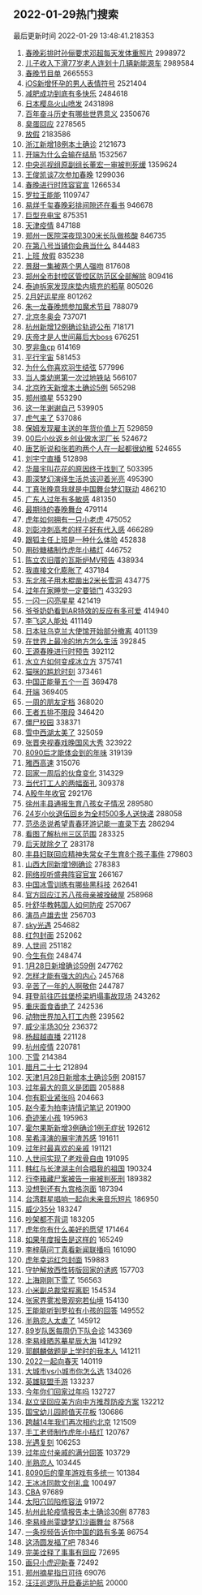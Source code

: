 ## 2022-01-29热门搜索 
最后更新时间 2022-01-29 13:48:41.218353 
1. [春晚彩排时孙俪要求邓超每天发体重照片](https://s.weibo.com/weibo?q=%E6%98%A5%E6%99%9A%E5%BD%A9%E6%8E%92%E6%97%B6%E5%AD%99%E4%BF%AA%E8%A6%81%E6%B1%82%E9%82%93%E8%B6%85%E6%AF%8F%E5%A4%A9%E5%8F%91%E4%BD%93%E9%87%8D%E7%85%A7%E7%89%87&Refer=top) 2998972
1. [儿子收入下滑77岁老人连划十几辆新能源车](https://s.weibo.com/weibo?q=%23%E5%84%BF%E5%AD%90%E6%94%B6%E5%85%A5%E4%B8%8B%E6%BB%9177%E5%B2%81%E8%80%81%E4%BA%BA%E8%BF%9E%E5%88%92%E5%8D%81%E5%87%A0%E8%BE%86%E6%96%B0%E8%83%BD%E6%BA%90%E8%BD%A6%23&Refer=top) 2989584
1. [春晚节目单](https://s.weibo.com/weibo?q=%23%E6%98%A5%E6%99%9A%E8%8A%82%E7%9B%AE%E5%8D%95%23&Refer=top) 2665553
1. [iOS新增怀孕的男人表情符号](https://s.weibo.com/weibo?q=iOS%E6%96%B0%E5%A2%9E%E6%80%80%E5%AD%95%E7%9A%84%E7%94%B7%E4%BA%BA%E8%A1%A8%E6%83%85%E7%AC%A6%E5%8F%B7&Refer=top) 2521404
1. [减肥成功到底有多快乐](https://s.weibo.com/weibo?q=%E5%87%8F%E8%82%A5%E6%88%90%E5%8A%9F%E5%88%B0%E5%BA%95%E6%9C%89%E5%A4%9A%E5%BF%AB%E4%B9%90&Refer=top) 2484618
1. [日本樱岛火山喷发](https://s.weibo.com/weibo?q=%23%E6%97%A5%E6%9C%AC%E6%A8%B1%E5%B2%9B%E7%81%AB%E5%B1%B1%E5%96%B7%E5%8F%91%23&Refer=top) 2431898
1. [百年奋斗历史有哪些世界意义](https://s.weibo.com/weibo?q=%23%E7%99%BE%E5%B9%B4%E5%A5%8B%E6%96%97%E5%8E%86%E5%8F%B2%E6%9C%89%E5%93%AA%E4%BA%9B%E4%B8%96%E7%95%8C%E6%84%8F%E4%B9%89%23&Refer=top) 2350676
1. [臭蛋回应](https://s.weibo.com/weibo?q=%E8%87%AD%E8%9B%8B%E5%9B%9E%E5%BA%94&Refer=top) 2278565
1. [放假](https://s.weibo.com/weibo?q=%E6%94%BE%E5%81%87&Refer=top) 2183586
1. [浙江新增18例本土确诊](https://s.weibo.com/weibo?q=%23%E6%B5%99%E6%B1%9F%E6%96%B0%E5%A2%9E18%E4%BE%8B%E6%9C%AC%E5%9C%9F%E7%A1%AE%E8%AF%8A%23&Refer=top) 2121673
1. [开端为什么会输在结局](https://s.weibo.com/weibo?q=%23%E5%BC%80%E7%AB%AF%E4%B8%BA%E4%BB%80%E4%B9%88%E4%BC%9A%E8%BE%93%E5%9C%A8%E7%BB%93%E5%B1%80%23&Refer=top) 1532567
1. [中央巡视组原副组长董宏一审被判死缓](https://s.weibo.com/weibo?q=%23%E4%B8%AD%E5%A4%AE%E5%B7%A1%E8%A7%86%E7%BB%84%E5%8E%9F%E5%89%AF%E7%BB%84%E9%95%BF%E8%91%A3%E5%AE%8F%E4%B8%80%E5%AE%A1%E8%A2%AB%E5%88%A4%E6%AD%BB%E7%BC%93%23&Refer=top) 1359624
1. [王俊凯谈7次参加春晚](https://s.weibo.com/weibo?q=%23%E7%8E%8B%E4%BF%8A%E5%87%AF%E8%B0%887%E6%AC%A1%E5%8F%82%E5%8A%A0%E6%98%A5%E6%99%9A%23&Refer=top) 1299036
1. [春晚进行时阵容官宣](https://s.weibo.com/weibo?q=%23%E6%98%A5%E6%99%9A%E8%BF%9B%E8%A1%8C%E6%97%B6%E9%98%B5%E5%AE%B9%E5%AE%98%E5%AE%A3%23&Refer=top) 1266534
1. [罗拉王能能](https://s.weibo.com/weibo?q=%E7%BD%97%E6%8B%89%E7%8E%8B%E8%83%BD%E8%83%BD&Refer=top) 1109747
1. [易烊千玺春晚彩排间隙还在看书](https://s.weibo.com/weibo?q=%23%E6%98%93%E7%83%8A%E5%8D%83%E7%8E%BA%E6%98%A5%E6%99%9A%E5%BD%A9%E6%8E%92%E9%97%B4%E9%9A%99%E8%BF%98%E5%9C%A8%E7%9C%8B%E4%B9%A6%23&Refer=top) 946678
1. [巨型充电宝](https://s.weibo.com/weibo?q=%E5%B7%A8%E5%9E%8B%E5%85%85%E7%94%B5%E5%AE%9D&Refer=top) 875351
1. [天津疫情](https://s.weibo.com/weibo?q=%23%E5%A4%A9%E6%B4%A5%E7%96%AB%E6%83%85%23&Refer=top) 847188
1. [郑州一医院深夜现300米长队做核酸](https://s.weibo.com/weibo?q=%23%E9%83%91%E5%B7%9E%E4%B8%80%E5%8C%BB%E9%99%A2%E6%B7%B1%E5%A4%9C%E7%8E%B0300%E7%B1%B3%E9%95%BF%E9%98%9F%E5%81%9A%E6%A0%B8%E9%85%B8%23&Refer=top) 846735
1. [在第八号当铺你会典当什么](https://s.weibo.com/weibo?q=%E5%9C%A8%E7%AC%AC%E5%85%AB%E5%8F%B7%E5%BD%93%E9%93%BA%E4%BD%A0%E4%BC%9A%E5%85%B8%E5%BD%93%E4%BB%80%E4%B9%88&Refer=top) 844483
1. [上班 放假](https://s.weibo.com/weibo?q=%E4%B8%8A%E7%8F%AD%20%E6%94%BE%E5%81%87&Refer=top) 835238
1. [景甜一集被两个男人强吻](https://s.weibo.com/weibo?q=%23%E6%99%AF%E7%94%9C%E4%B8%80%E9%9B%86%E8%A2%AB%E4%B8%A4%E4%B8%AA%E7%94%B7%E4%BA%BA%E5%BC%BA%E5%90%BB%23&Refer=top) 817608
1. [郑州全市封控区管控区防范区全部解除](https://s.weibo.com/weibo?q=%23%E9%83%91%E5%B7%9E%E5%85%A8%E5%B8%82%E5%B0%81%E6%8E%A7%E5%8C%BA%E7%AE%A1%E6%8E%A7%E5%8C%BA%E9%98%B2%E8%8C%83%E5%8C%BA%E5%85%A8%E9%83%A8%E8%A7%A3%E9%99%A4%23&Refer=top) 809416
1. [泰迪拆家发现床垫内填充的稻草](https://s.weibo.com/weibo?q=%23%E6%B3%B0%E8%BF%AA%E6%8B%86%E5%AE%B6%E5%8F%91%E7%8E%B0%E5%BA%8A%E5%9E%AB%E5%86%85%E5%A1%AB%E5%85%85%E7%9A%84%E7%A8%BB%E8%8D%89%23&Refer=top) 805026
1. [2月好运星座](https://s.weibo.com/weibo?q=2%E6%9C%88%E5%A5%BD%E8%BF%90%E6%98%9F%E5%BA%A7&Refer=top) 801262
1. [朱一龙春晚想参加魔术节目](https://s.weibo.com/weibo?q=%23%E6%9C%B1%E4%B8%80%E9%BE%99%E6%98%A5%E6%99%9A%E6%83%B3%E5%8F%82%E5%8A%A0%E9%AD%94%E6%9C%AF%E8%8A%82%E7%9B%AE%23&Refer=top) 788079
1. [北京冬奥会](https://s.weibo.com/weibo?q=%E5%8C%97%E4%BA%AC%E5%86%AC%E5%A5%A5%E4%BC%9A&Refer=top) 737071
1. [杭州新增12例确诊轨迹公布](https://s.weibo.com/weibo?q=%23%E6%9D%AD%E5%B7%9E%E6%96%B0%E5%A2%9E12%E4%BE%8B%E7%A1%AE%E8%AF%8A%E8%BD%A8%E8%BF%B9%E5%85%AC%E5%B8%83%23&Refer=top) 718171
1. [庆帝才是人世间幕后大boss](https://s.weibo.com/weibo?q=%23%E5%BA%86%E5%B8%9D%E6%89%8D%E6%98%AF%E4%BA%BA%E4%B8%96%E9%97%B4%E5%B9%95%E5%90%8E%E5%A4%A7boss%23&Refer=top) 676251
1. [罗非鱼cp](https://s.weibo.com/weibo?q=%E7%BD%97%E9%9D%9E%E9%B1%BCcp&Refer=top) 614169
1. [平行宇宙](https://s.weibo.com/weibo?q=%23%E5%B9%B3%E8%A1%8C%E5%AE%87%E5%AE%99%23&Refer=top) 581453
1. [为什么你喜欢羽生结弦](https://s.weibo.com/weibo?q=%23%E4%B8%BA%E4%BB%80%E4%B9%88%E4%BD%A0%E5%96%9C%E6%AC%A2%E7%BE%BD%E7%94%9F%E7%BB%93%E5%BC%A6%23&Refer=top) 577996
1. [当人类幼崽第一次过地铁站](https://s.weibo.com/weibo?q=%23%E5%BD%93%E4%BA%BA%E7%B1%BB%E5%B9%BC%E5%B4%BD%E7%AC%AC%E4%B8%80%E6%AC%A1%E8%BF%87%E5%9C%B0%E9%93%81%E7%AB%99%23&Refer=top) 566107
1. [北京昨天新增本土确诊5例](https://s.weibo.com/weibo?q=%23%E5%8C%97%E4%BA%AC%E6%98%A8%E5%A4%A9%E6%96%B0%E5%A2%9E%E6%9C%AC%E5%9C%9F%E7%A1%AE%E8%AF%8A5%E4%BE%8B%23&Refer=top) 565298
1. [郑州摘星](https://s.weibo.com/weibo?q=%E9%83%91%E5%B7%9E%E6%91%98%E6%98%9F&Refer=top) 553290
1. [这一年谢谢自己](https://s.weibo.com/weibo?q=%23%E8%BF%99%E4%B8%80%E5%B9%B4%E8%B0%A2%E8%B0%A2%E8%87%AA%E5%B7%B1%23&Refer=top) 539905
1. [虎气来了](https://s.weibo.com/weibo?q=%E8%99%8E%E6%B0%94%E6%9D%A5%E4%BA%86&Refer=top) 537086
1. [保姆发现雇主送的年货价值上万](https://s.weibo.com/weibo?q=%23%E4%BF%9D%E5%A7%86%E5%8F%91%E7%8E%B0%E9%9B%87%E4%B8%BB%E9%80%81%E7%9A%84%E5%B9%B4%E8%B4%A7%E4%BB%B7%E5%80%BC%E4%B8%8A%E4%B8%87%23&Refer=top) 529859
1. [00后小伙返乡创业做水泥厂长](https://s.weibo.com/weibo?q=%2300%E5%90%8E%E5%B0%8F%E4%BC%99%E8%BF%94%E4%B9%A1%E5%88%9B%E4%B8%9A%E5%81%9A%E6%B0%B4%E6%B3%A5%E5%8E%82%E9%95%BF%23&Refer=top) 524672
1. [唐艺昕说和张若昀两个人在一起都很幼稚](https://s.weibo.com/weibo?q=%23%E5%94%90%E8%89%BA%E6%98%95%E8%AF%B4%E5%92%8C%E5%BC%A0%E8%8B%A5%E6%98%80%E4%B8%A4%E4%B8%AA%E4%BA%BA%E5%9C%A8%E4%B8%80%E8%B5%B7%E9%83%BD%E5%BE%88%E5%B9%BC%E7%A8%9A%23&Refer=top) 524655
1. [刘宇宁直播](https://s.weibo.com/weibo?q=%23%E5%88%98%E5%AE%87%E5%AE%81%E7%9B%B4%E6%92%AD%23&Refer=top) 512898
1. [华晨宇叫花花的原因终于找到了](https://s.weibo.com/weibo?q=%23%E5%8D%8E%E6%99%A8%E5%AE%87%E5%8F%AB%E8%8A%B1%E8%8A%B1%E7%9A%84%E5%8E%9F%E5%9B%A0%E7%BB%88%E4%BA%8E%E6%89%BE%E5%88%B0%E4%BA%86%23&Refer=top) 503395
1. [周深梦幻演绎生活总该迎着光亮](https://s.weibo.com/weibo?q=%23%E5%91%A8%E6%B7%B1%E6%A2%A6%E5%B9%BB%E6%BC%94%E7%BB%8E%E7%94%9F%E6%B4%BB%E6%80%BB%E8%AF%A5%E8%BF%8E%E7%9D%80%E5%85%89%E4%BA%AE%23&Refer=top) 495390
1. [丁真张晚意我就是中国舞台梦幻联动](https://s.weibo.com/weibo?q=%23%E4%B8%81%E7%9C%9F%E5%BC%A0%E6%99%9A%E6%84%8F%E6%88%91%E5%B0%B1%E6%98%AF%E4%B8%AD%E5%9B%BD%E8%88%9E%E5%8F%B0%E6%A2%A6%E5%B9%BB%E8%81%94%E5%8A%A8%23&Refer=top) 486210
1. [广东人过年有多敏感](https://s.weibo.com/weibo?q=%E5%B9%BF%E4%B8%9C%E4%BA%BA%E8%BF%87%E5%B9%B4%E6%9C%89%E5%A4%9A%E6%95%8F%E6%84%9F&Refer=top) 481350
1. [最期待的春晚舞台](https://s.weibo.com/weibo?q=%23%E6%9C%80%E6%9C%9F%E5%BE%85%E7%9A%84%E6%98%A5%E6%99%9A%E8%88%9E%E5%8F%B0%23&Refer=top) 479114
1. [虎年如何拥有一只小老虎](https://s.weibo.com/weibo?q=%23%E8%99%8E%E5%B9%B4%E5%A6%82%E4%BD%95%E6%8B%A5%E6%9C%89%E4%B8%80%E5%8F%AA%E5%B0%8F%E8%80%81%E8%99%8E%23&Refer=top) 475052
1. [刘彰冲刺高考的样子好有代入感](https://s.weibo.com/weibo?q=%23%E5%88%98%E5%BD%B0%E5%86%B2%E5%88%BA%E9%AB%98%E8%80%83%E7%9A%84%E6%A0%B7%E5%AD%90%E5%A5%BD%E6%9C%89%E4%BB%A3%E5%85%A5%E6%84%9F%23&Refer=top) 466289
1. [跟狐主任上班是一种什么体验](https://s.weibo.com/weibo?q=%23%E8%B7%9F%E7%8B%90%E4%B8%BB%E4%BB%BB%E4%B8%8A%E7%8F%AD%E6%98%AF%E4%B8%80%E7%A7%8D%E4%BB%80%E4%B9%88%E4%BD%93%E9%AA%8C%23&Refer=top) 452838
1. [用砂糖橘制作虎年小橘灯](https://s.weibo.com/weibo?q=%23%E7%94%A8%E7%A0%82%E7%B3%96%E6%A9%98%E5%88%B6%E4%BD%9C%E8%99%8E%E5%B9%B4%E5%B0%8F%E6%A9%98%E7%81%AF%23&Refer=top) 446752
1. [陈立农旧厝的瓦斯炉MV预告](https://s.weibo.com/weibo?q=%23%E9%99%88%E7%AB%8B%E5%86%9C%E6%97%A7%E5%8E%9D%E7%9A%84%E7%93%A6%E6%96%AF%E7%82%89MV%E9%A2%84%E5%91%8A%23&Refer=top) 438934
1. [我直接文化膨胀了](https://s.weibo.com/weibo?q=%23%E6%88%91%E7%9B%B4%E6%8E%A5%E6%96%87%E5%8C%96%E8%86%A8%E8%83%80%E4%BA%86%23&Refer=top) 437184
1. [东北孩子用木棍凿出2米长雪洞](https://s.weibo.com/weibo?q=%23%E4%B8%9C%E5%8C%97%E5%AD%A9%E5%AD%90%E7%94%A8%E6%9C%A8%E6%A3%8D%E5%87%BF%E5%87%BA2%E7%B1%B3%E9%95%BF%E9%9B%AA%E6%B4%9E%23&Refer=top) 434775
1. [过年在家睡觉一定要锁门](https://s.weibo.com/weibo?q=%23%E8%BF%87%E5%B9%B4%E5%9C%A8%E5%AE%B6%E7%9D%A1%E8%A7%89%E4%B8%80%E5%AE%9A%E8%A6%81%E9%94%81%E9%97%A8%23&Refer=top) 433293
1. [一闪一闪亮星星](https://s.weibo.com/weibo?q=%E4%B8%80%E9%97%AA%E4%B8%80%E9%97%AA%E4%BA%AE%E6%98%9F%E6%98%9F&Refer=top) 421419
1. [爷爷奶奶看到AR特效的反应有多可爱](https://s.weibo.com/weibo?q=%23%E7%88%B7%E7%88%B7%E5%A5%B6%E5%A5%B6%E7%9C%8B%E5%88%B0AR%E7%89%B9%E6%95%88%E7%9A%84%E5%8F%8D%E5%BA%94%E6%9C%89%E5%A4%9A%E5%8F%AF%E7%88%B1%23&Refer=top) 414940
1. [李飞这人能处](https://s.weibo.com/weibo?q=%23%E6%9D%8E%E9%A3%9E%E8%BF%99%E4%BA%BA%E8%83%BD%E5%A4%84%23&Refer=top) 411149
1. [日本驻乌克兰大使馆开始部分撤离](https://s.weibo.com/weibo?q=%23%E6%97%A5%E6%9C%AC%E9%A9%BB%E4%B9%8C%E5%85%8B%E5%85%B0%E5%A4%A7%E4%BD%BF%E9%A6%86%E5%BC%80%E5%A7%8B%E9%83%A8%E5%88%86%E6%92%A4%E7%A6%BB%23&Refer=top) 401139
1. [在世界上最冷的地方怎么生活](https://s.weibo.com/weibo?q=%23%E5%9C%A8%E4%B8%96%E7%95%8C%E4%B8%8A%E6%9C%80%E5%86%B7%E7%9A%84%E5%9C%B0%E6%96%B9%E6%80%8E%E4%B9%88%E7%94%9F%E6%B4%BB%23&Refer=top) 392845
1. [王源春晚进行时预告](https://s.weibo.com/weibo?q=%23%E7%8E%8B%E6%BA%90%E6%98%A5%E6%99%9A%E8%BF%9B%E8%A1%8C%E6%97%B6%E9%A2%84%E5%91%8A%23&Refer=top) 392112
1. [水立方如何变成冰立方](https://s.weibo.com/weibo?q=%E6%B0%B4%E7%AB%8B%E6%96%B9%E5%A6%82%E4%BD%95%E5%8F%98%E6%88%90%E5%86%B0%E7%AB%8B%E6%96%B9&Refer=top) 375741
1. [猫咪的尴尬时刻](https://s.weibo.com/weibo?q=%23%E7%8C%AB%E5%92%AA%E7%9A%84%E5%B0%B4%E5%B0%AC%E6%97%B6%E5%88%BB%23&Refer=top) 373461
1. [中国正能量五个一百](https://s.weibo.com/weibo?q=%23%E4%B8%AD%E5%9B%BD%E6%AD%A3%E8%83%BD%E9%87%8F%E4%BA%94%E4%B8%AA%E4%B8%80%E7%99%BE%23&Refer=top) 369478
1. [开端](https://s.weibo.com/weibo?q=%E5%BC%80%E7%AB%AF&Refer=top) 369405
1. [一周的朋友定档](https://s.weibo.com/weibo?q=%23%E4%B8%80%E5%91%A8%E7%9A%84%E6%9C%8B%E5%8F%8B%E5%AE%9A%E6%A1%A3%23&Refer=top) 368020
1. [王者五排不限段](https://s.weibo.com/weibo?q=%23%E7%8E%8B%E8%80%85%E4%BA%94%E6%8E%92%E4%B8%8D%E9%99%90%E6%AE%B5%23&Refer=top) 346420
1. [僵尸校园](https://s.weibo.com/weibo?q=%E5%83%B5%E5%B0%B8%E6%A0%A1%E5%9B%AD&Refer=top) 338371
1. [雪中西湖太美了](https://s.weibo.com/weibo?q=%23%E9%9B%AA%E4%B8%AD%E8%A5%BF%E6%B9%96%E5%A4%AA%E7%BE%8E%E4%BA%86%23&Refer=top) 325059
1. [张晋央视春戏晚国风大秀](https://s.weibo.com/weibo?q=%23%E5%BC%A0%E6%99%8B%E5%A4%AE%E8%A7%86%E6%98%A5%E6%88%8F%E6%99%9A%E5%9B%BD%E9%A3%8E%E5%A4%A7%E7%A7%80%23&Refer=top) 323922
1. [8090后才能体会到的年味](https://s.weibo.com/weibo?q=%238090%E5%90%8E%E6%89%8D%E8%83%BD%E4%BD%93%E4%BC%9A%E5%88%B0%E7%9A%84%E5%B9%B4%E5%91%B3%23&Refer=top) 319139
1. [雅西高速](https://s.weibo.com/weibo?q=%E9%9B%85%E8%A5%BF%E9%AB%98%E9%80%9F&Refer=top) 315076
1. [回家一周后的伙食变化](https://s.weibo.com/weibo?q=%23%E5%9B%9E%E5%AE%B6%E4%B8%80%E5%91%A8%E5%90%8E%E7%9A%84%E4%BC%99%E9%A3%9F%E5%8F%98%E5%8C%96%23&Refer=top) 314329
1. [当代打工人的两幅面孔](https://s.weibo.com/weibo?q=%E5%BD%93%E4%BB%A3%E6%89%93%E5%B7%A5%E4%BA%BA%E7%9A%84%E4%B8%A4%E5%B9%85%E9%9D%A2%E5%AD%94&Refer=top) 309378
1. [A股牛年收官](https://s.weibo.com/weibo?q=A%E8%82%A1%E7%89%9B%E5%B9%B4%E6%94%B6%E5%AE%98&Refer=top) 292176
1. [徐州丰县通报生育八孩女子情况](https://s.weibo.com/weibo?q=%23%E5%BE%90%E5%B7%9E%E4%B8%B0%E5%8E%BF%E9%80%9A%E6%8A%A5%E7%94%9F%E8%82%B2%E5%85%AB%E5%AD%A9%E5%A5%B3%E5%AD%90%E6%83%85%E5%86%B5%23&Refer=top) 289580
1. [24岁小伙退伍回乡为全村500多人送快递](https://s.weibo.com/weibo?q=%2324%E5%B2%81%E5%B0%8F%E4%BC%99%E9%80%80%E4%BC%8D%E5%9B%9E%E4%B9%A1%E4%B8%BA%E5%85%A8%E6%9D%91500%E5%A4%9A%E4%BA%BA%E9%80%81%E5%BF%AB%E9%80%92%23&Refer=top) 288058
1. [范丞丞说希望青春环游记能一直录下去](https://s.weibo.com/weibo?q=%23%E8%8C%83%E4%B8%9E%E4%B8%9E%E8%AF%B4%E5%B8%8C%E6%9C%9B%E9%9D%92%E6%98%A5%E7%8E%AF%E6%B8%B8%E8%AE%B0%E8%83%BD%E4%B8%80%E7%9B%B4%E5%BD%95%E4%B8%8B%E5%8E%BB%23&Refer=top) 286294
1. [看图了解杭州三区范围](https://s.weibo.com/weibo?q=%23%E7%9C%8B%E5%9B%BE%E4%BA%86%E8%A7%A3%E6%9D%AD%E5%B7%9E%E4%B8%89%E5%8C%BA%E8%8C%83%E5%9B%B4%23&Refer=top) 283325
1. [后天就除夕了](https://s.weibo.com/weibo?q=%23%E5%90%8E%E5%A4%A9%E5%B0%B1%E9%99%A4%E5%A4%95%E4%BA%86%23&Refer=top) 283178
1. [丰县妇联回应精神失常女子生育8个孩子事件](https://s.weibo.com/weibo?q=%23%E4%B8%B0%E5%8E%BF%E5%A6%87%E8%81%94%E5%9B%9E%E5%BA%94%E7%B2%BE%E7%A5%9E%E5%A4%B1%E5%B8%B8%E5%A5%B3%E5%AD%90%E7%94%9F%E8%82%B28%E4%B8%AA%E5%AD%A9%E5%AD%90%E4%BA%8B%E4%BB%B6%23&Refer=top) 279803
1. [山西大同新增1例确诊](https://s.weibo.com/weibo?q=%23%E5%B1%B1%E8%A5%BF%E5%A4%A7%E5%90%8C%E6%96%B0%E5%A2%9E1%E4%BE%8B%E7%A1%AE%E8%AF%8A%23&Refer=top) 278383
1. [网络视听盛典阵容官宣](https://s.weibo.com/weibo?q=%23%E7%BD%91%E7%BB%9C%E8%A7%86%E5%90%AC%E7%9B%9B%E5%85%B8%E9%98%B5%E5%AE%B9%E5%AE%98%E5%AE%A3%23&Refer=top) 266167
1. [中国冰雪训练有哪些黑科技](https://s.weibo.com/weibo?q=%23%E4%B8%AD%E5%9B%BD%E5%86%B0%E9%9B%AA%E8%AE%AD%E7%BB%83%E6%9C%89%E5%93%AA%E4%BA%9B%E9%BB%91%E7%A7%91%E6%8A%80%23&Refer=top) 262641
1. [官方回应江苏八孩母亲被拴破屋](https://s.weibo.com/weibo?q=%23%E5%AE%98%E6%96%B9%E5%9B%9E%E5%BA%94%E6%B1%9F%E8%8B%8F%E5%85%AB%E5%AD%A9%E6%AF%8D%E4%BA%B2%E8%A2%AB%E6%8B%B4%E7%A0%B4%E5%B1%8B%23&Refer=top) 258968
1. [叶舒华教韩国人如何防疫](https://s.weibo.com/weibo?q=%23%E5%8F%B6%E8%88%92%E5%8D%8E%E6%95%99%E9%9F%A9%E5%9B%BD%E4%BA%BA%E5%A6%82%E4%BD%95%E9%98%B2%E7%96%AB%23&Refer=top) 257067
1. [演员卢雄去世](https://s.weibo.com/weibo?q=%23%E6%BC%94%E5%91%98%E5%8D%A2%E9%9B%84%E5%8E%BB%E4%B8%96%23&Refer=top) 256703
1. [sky光遇](https://s.weibo.com/weibo?q=%23sky%E5%85%89%E9%81%87%23&Refer=top) 254682
1. [红包封面](https://s.weibo.com/weibo?q=%23%E7%BA%A2%E5%8C%85%E5%B0%81%E9%9D%A2%23&Refer=top) 252062
1. [人世间](https://s.weibo.com/weibo?q=%E4%BA%BA%E4%B8%96%E9%97%B4&Refer=top) 251182
1. [今生有你](https://s.weibo.com/weibo?q=%E4%BB%8A%E7%94%9F%E6%9C%89%E4%BD%A0&Refer=top) 248474
1. [1月28日新增确诊59例](https://s.weibo.com/weibo?q=%231%E6%9C%8828%E6%97%A5%E6%96%B0%E5%A2%9E%E7%A1%AE%E8%AF%8A59%E4%BE%8B%23&Refer=top) 247762
1. [怎样才能有强大的内心](https://s.weibo.com/weibo?q=%23%E6%80%8E%E6%A0%B7%E6%89%8D%E8%83%BD%E6%9C%89%E5%BC%BA%E5%A4%A7%E7%9A%84%E5%86%85%E5%BF%83%23&Refer=top) 245768
1. [辛苦了一年的人啊敬你](https://s.weibo.com/weibo?q=%23%E8%BE%9B%E8%8B%A6%E4%BA%86%E4%B8%80%E5%B9%B4%E7%9A%84%E4%BA%BA%E5%95%8A%E6%95%AC%E4%BD%A0%23&Refer=top) 244787
1. [拜登前往匹兹堡桥梁坍塌事故现场](https://s.weibo.com/weibo?q=%23%E6%8B%9C%E7%99%BB%E5%89%8D%E5%BE%80%E5%8C%B9%E5%85%B9%E5%A0%A1%E6%A1%A5%E6%A2%81%E5%9D%8D%E5%A1%8C%E4%BA%8B%E6%95%85%E7%8E%B0%E5%9C%BA%23&Refer=top) 243262
1. [重庆面食香绝了](https://s.weibo.com/weibo?q=%23%E9%87%8D%E5%BA%86%E9%9D%A2%E9%A3%9F%E9%A6%99%E7%BB%9D%E4%BA%86%23&Refer=top) 242536
1. [动物世界加入打工内卷](https://s.weibo.com/weibo?q=%23%E5%8A%A8%E7%89%A9%E4%B8%96%E7%95%8C%E5%8A%A0%E5%85%A5%E6%89%93%E5%B7%A5%E5%86%85%E5%8D%B7%23&Refer=top) 239562
1. [威少半场30分](https://s.weibo.com/weibo?q=%23%E5%A8%81%E5%B0%91%E5%8D%8A%E5%9C%BA30%E5%88%86%23&Refer=top) 236372
1. [杨超越直播](https://s.weibo.com/weibo?q=%23%E6%9D%A8%E8%B6%85%E8%B6%8A%E7%9B%B4%E6%92%AD%23&Refer=top) 221128
1. [杭州疫情](https://s.weibo.com/weibo?q=%23%E6%9D%AD%E5%B7%9E%E7%96%AB%E6%83%85%23&Refer=top) 220781
1. [下雪](https://s.weibo.com/weibo?q=%E4%B8%8B%E9%9B%AA&Refer=top) 214384
1. [腊月二十七](https://s.weibo.com/weibo?q=%E8%85%8A%E6%9C%88%E4%BA%8C%E5%8D%81%E4%B8%83&Refer=top) 212894
1. [天津1月28日新增本土确诊5例](https://s.weibo.com/weibo?q=%23%E5%A4%A9%E6%B4%A51%E6%9C%8828%E6%97%A5%E6%96%B0%E5%A2%9E%E6%9C%AC%E5%9C%9F%E7%A1%AE%E8%AF%8A5%E4%BE%8B%23&Refer=top) 208157
1. [过年最大的意义是团圆](https://s.weibo.com/weibo?q=%23%E8%BF%87%E5%B9%B4%E6%9C%80%E5%A4%A7%E7%9A%84%E6%84%8F%E4%B9%89%E6%98%AF%E5%9B%A2%E5%9C%86%23&Refer=top) 205888
1. [你有职业紧张吗](https://s.weibo.com/weibo?q=%23%E4%BD%A0%E6%9C%89%E8%81%8C%E4%B8%9A%E7%B4%A7%E5%BC%A0%E5%90%97%23&Refer=top) 204663
1. [赵今麦为拍李诗情记笔记](https://s.weibo.com/weibo?q=%23%E8%B5%B5%E4%BB%8A%E9%BA%A6%E4%B8%BA%E6%8B%8D%E6%9D%8E%E8%AF%97%E6%83%85%E8%AE%B0%E7%AC%94%E8%AE%B0%23&Refer=top) 201900
1. [奇迹笨小孩](https://s.weibo.com/weibo?q=%E5%A5%87%E8%BF%B9%E7%AC%A8%E5%B0%8F%E5%AD%A9&Refer=top) 195963
1. [霍尔果斯新增3例确诊1例无症状](https://s.weibo.com/weibo?q=%23%E9%9C%8D%E5%B0%94%E6%9E%9C%E6%96%AF%E6%96%B0%E5%A2%9E3%E4%BE%8B%E7%A1%AE%E8%AF%8A1%E4%BE%8B%E6%97%A0%E7%97%87%E7%8A%B6%23&Refer=top) 192612
1. [吴希泽演的展宇渣苏感](https://s.weibo.com/weibo?q=%23%E5%90%B4%E5%B8%8C%E6%B3%BD%E6%BC%94%E7%9A%84%E5%B1%95%E5%AE%87%E6%B8%A3%E8%8B%8F%E6%84%9F%23&Refer=top) 191611
1. [过年时最喜欢的亲戚](https://s.weibo.com/weibo?q=%23%E8%BF%87%E5%B9%B4%E6%97%B6%E6%9C%80%E5%96%9C%E6%AC%A2%E7%9A%84%E4%BA%B2%E6%88%9A%23&Refer=top) 191121
1. [人世间实现了老戏骨自由](https://s.weibo.com/weibo?q=%23%E4%BA%BA%E4%B8%96%E9%97%B4%E5%AE%9E%E7%8E%B0%E4%BA%86%E8%80%81%E6%88%8F%E9%AA%A8%E8%87%AA%E7%94%B1%23&Refer=top) 191095
1. [韩红与长津湖主创合唱我的祖国](https://s.weibo.com/weibo?q=%E9%9F%A9%E7%BA%A2%E4%B8%8E%E9%95%BF%E6%B4%A5%E6%B9%96%E4%B8%BB%E5%88%9B%E5%90%88%E5%94%B1%E6%88%91%E7%9A%84%E7%A5%96%E5%9B%BD&Refer=top) 190324
1. [行李箱藏尸案被告一审被判死刑](https://s.weibo.com/weibo?q=%23%E8%A1%8C%E6%9D%8E%E7%AE%B1%E8%97%8F%E5%B0%B8%E6%A1%88%E8%A2%AB%E5%91%8A%E4%B8%80%E5%AE%A1%E8%A2%AB%E5%88%A4%E6%AD%BB%E5%88%91%23&Refer=top) 189382
1. [没想到还有九宫格泡面](https://s.weibo.com/weibo?q=%23%E6%B2%A1%E6%83%B3%E5%88%B0%E8%BF%98%E6%9C%89%E4%B9%9D%E5%AE%AB%E6%A0%BC%E6%B3%A1%E9%9D%A2%23&Refer=top) 187394
1. [台湾群星唱响一起向未来音乐短片](https://s.weibo.com/weibo?q=%23%E5%8F%B0%E6%B9%BE%E7%BE%A4%E6%98%9F%E5%94%B1%E5%93%8D%E4%B8%80%E8%B5%B7%E5%90%91%E6%9C%AA%E6%9D%A5%E9%9F%B3%E4%B9%90%E7%9F%AD%E7%89%87%23&Refer=top) 186950
1. [威少35分](https://s.weibo.com/weibo?q=%23%E5%A8%81%E5%B0%9135%E5%88%86%23&Refer=top) 183247
1. [吵架都不背词](https://s.weibo.com/weibo?q=%E5%90%B5%E6%9E%B6%E9%83%BD%E4%B8%8D%E8%83%8C%E8%AF%8D&Refer=top) 183205
1. [虎年你有什么美好的愿望](https://s.weibo.com/weibo?q=%23%E8%99%8E%E5%B9%B4%E4%BD%A0%E6%9C%89%E4%BB%80%E4%B9%88%E7%BE%8E%E5%A5%BD%E7%9A%84%E6%84%BF%E6%9C%9B%23&Refer=top) 171464
1. [如果年度报告是这样的](https://s.weibo.com/weibo?q=%23%E5%A6%82%E6%9E%9C%E5%B9%B4%E5%BA%A6%E6%8A%A5%E5%91%8A%E6%98%AF%E8%BF%99%E6%A0%B7%E7%9A%84%23&Refer=top) 165249
1. [李梓萌问丁真看新闻联播吗](https://s.weibo.com/weibo?q=%23%E6%9D%8E%E6%A2%93%E8%90%8C%E9%97%AE%E4%B8%81%E7%9C%9F%E7%9C%8B%E6%96%B0%E9%97%BB%E8%81%94%E6%92%AD%E5%90%97%23&Refer=top) 161090
1. [虎年幸运红包封面](https://s.weibo.com/weibo?q=%23%E8%99%8E%E5%B9%B4%E5%B9%B8%E8%BF%90%E7%BA%A2%E5%8C%85%E5%B0%81%E9%9D%A2%23&Refer=top) 159883
1. [守护解放西性转版回家的诱惑](https://s.weibo.com/weibo?q=%23%E5%AE%88%E6%8A%A4%E8%A7%A3%E6%94%BE%E8%A5%BF%E6%80%A7%E8%BD%AC%E7%89%88%E5%9B%9E%E5%AE%B6%E7%9A%84%E8%AF%B1%E6%83%91%23&Refer=top) 157703
1. [上海刚刚下雪了](https://s.weibo.com/weibo?q=%23%E4%B8%8A%E6%B5%B7%E5%88%9A%E5%88%9A%E4%B8%8B%E9%9B%AA%E4%BA%86%23&Refer=top) 156563
1. [小米副总裁常程离职](https://s.weibo.com/weibo?q=%23%E5%B0%8F%E7%B1%B3%E5%89%AF%E6%80%BB%E8%A3%81%E5%B8%B8%E7%A8%8B%E7%A6%BB%E8%81%8C%23&Refer=top) 154534
1. [张家界雾凇景观宛若仙境](https://s.weibo.com/weibo?q=%23%E5%BC%A0%E5%AE%B6%E7%95%8C%E9%9B%BE%E5%87%87%E6%99%AF%E8%A7%82%E5%AE%9B%E8%8B%A5%E4%BB%99%E5%A2%83%23&Refer=top) 154130
1. [王能能听到罗拉有小孩的回答](https://s.weibo.com/weibo?q=%23%E7%8E%8B%E8%83%BD%E8%83%BD%E5%90%AC%E5%88%B0%E7%BD%97%E6%8B%89%E6%9C%89%E5%B0%8F%E5%AD%A9%E7%9A%84%E5%9B%9E%E7%AD%94%23&Refer=top) 149552
1. [半熟恋人太虐了](https://s.weibo.com/weibo?q=%23%E5%8D%8A%E7%86%9F%E6%81%8B%E4%BA%BA%E5%A4%AA%E8%99%90%E4%BA%86%23&Refer=top) 145912
1. [89岁队医每周仍下队会诊](https://s.weibo.com/weibo?q=%2389%E5%B2%81%E9%98%9F%E5%8C%BB%E6%AF%8F%E5%91%A8%E4%BB%8D%E4%B8%8B%E9%98%9F%E4%BC%9A%E8%AF%8A%23&Refer=top) 143369
1. [李易峰晒苏摹星辰大海](https://s.weibo.com/weibo?q=%23%E6%9D%8E%E6%98%93%E5%B3%B0%E6%99%92%E8%8B%8F%E6%91%B9%E6%98%9F%E8%BE%B0%E5%A4%A7%E6%B5%B7%23&Refer=top) 141292
1. [郭麒麟做题是上学时的我本人](https://s.weibo.com/weibo?q=%23%E9%83%AD%E9%BA%92%E9%BA%9F%E5%81%9A%E9%A2%98%E6%98%AF%E4%B8%8A%E5%AD%A6%E6%97%B6%E7%9A%84%E6%88%91%E6%9C%AC%E4%BA%BA%23&Refer=top) 141211
1. [2022一起向春天](https://s.weibo.com/weibo?q=%232022%E4%B8%80%E8%B5%B7%E5%90%91%E6%98%A5%E5%A4%A9%23&Refer=top) 140119
1. [大城市vs小城市你怎么选](https://s.weibo.com/weibo?q=%23%E5%A4%A7%E5%9F%8E%E5%B8%82vs%E5%B0%8F%E5%9F%8E%E5%B8%82%E4%BD%A0%E6%80%8E%E4%B9%88%E9%80%89%23&Refer=top) 134026
1. [英雄联盟手游](https://s.weibo.com/weibo?q=%23%E8%8B%B1%E9%9B%84%E8%81%94%E7%9B%9F%E6%89%8B%E6%B8%B8%23&Refer=top) 133237
1. [今年你们回家过年吗](https://s.weibo.com/weibo?q=%23%E4%BB%8A%E5%B9%B4%E4%BD%A0%E4%BB%AC%E5%9B%9E%E5%AE%B6%E8%BF%87%E5%B9%B4%E5%90%97%23&Refer=top) 132727
1. [赵立坚回应美方向中方推荐防疫方案](https://s.weibo.com/weibo?q=%23%E8%B5%B5%E7%AB%8B%E5%9D%9A%E5%9B%9E%E5%BA%94%E7%BE%8E%E6%96%B9%E5%90%91%E4%B8%AD%E6%96%B9%E6%8E%A8%E8%8D%90%E9%98%B2%E7%96%AB%E6%96%B9%E6%A1%88%23&Refer=top) 132212
1. [国宝幼儿园颜值天花板](https://s.weibo.com/weibo?q=%23%E5%9B%BD%E5%AE%9D%E5%B9%BC%E5%84%BF%E5%9B%AD%E9%A2%9C%E5%80%BC%E5%A4%A9%E8%8A%B1%E6%9D%BF%23&Refer=top) 130686
1. [跨越14年我们再次相约北京](https://s.weibo.com/weibo?q=%23%E8%B7%A8%E8%B6%8A14%E5%B9%B4%E6%88%91%E4%BB%AC%E5%86%8D%E6%AC%A1%E7%9B%B8%E7%BA%A6%E5%8C%97%E4%BA%AC%23&Refer=top) 121509
1. [手工老师制作虎年小桔灯](https://s.weibo.com/weibo?q=%23%E6%89%8B%E5%B7%A5%E8%80%81%E5%B8%88%E5%88%B6%E4%BD%9C%E8%99%8E%E5%B9%B4%E5%B0%8F%E6%A1%94%E7%81%AF%23&Refer=top) 120767
1. [光遇复刻](https://s.weibo.com/weibo?q=%E5%85%89%E9%81%87%E5%A4%8D%E5%88%BB&Refer=top) 106253
1. [过年应付亲戚的满分回答](https://s.weibo.com/weibo?q=%23%E8%BF%87%E5%B9%B4%E5%BA%94%E4%BB%98%E4%BA%B2%E6%88%9A%E7%9A%84%E6%BB%A1%E5%88%86%E5%9B%9E%E7%AD%94%23&Refer=top) 103729
1. [半熟恋人](https://s.weibo.com/weibo?q=%E5%8D%8A%E7%86%9F%E6%81%8B%E4%BA%BA&Refer=top) 103445
1. [8090后的童年游戏有多统一](https://s.weibo.com/weibo?q=%238090%E5%90%8E%E7%9A%84%E7%AB%A5%E5%B9%B4%E6%B8%B8%E6%88%8F%E6%9C%89%E5%A4%9A%E7%BB%9F%E4%B8%80%23&Refer=top) 101384
1. [王冰冰同款文创礼盒](https://s.weibo.com/weibo?q=%23%E7%8E%8B%E5%86%B0%E5%86%B0%E5%90%8C%E6%AC%BE%E6%96%87%E5%88%9B%E7%A4%BC%E7%9B%92%23&Refer=top) 100497
1. [CBA](https://s.weibo.com/weibo?q=CBA&Refer=top) 97689
1. [太阳穴凹陷修容法](https://s.weibo.com/weibo?q=%23%E5%A4%AA%E9%98%B3%E7%A9%B4%E5%87%B9%E9%99%B7%E4%BF%AE%E5%AE%B9%E6%B3%95%23&Refer=top) 91972
1. [杭州此轮疫情报告本土确诊30例](https://s.weibo.com/weibo?q=%23%E6%9D%AD%E5%B7%9E%E6%AD%A4%E8%BD%AE%E7%96%AB%E6%83%85%E6%8A%A5%E5%91%8A%E6%9C%AC%E5%9C%9F%E7%A1%AE%E8%AF%8A30%E4%BE%8B%23&Refer=top) 87783
1. [李易峰尚雯婕梦幻沙画舞台](https://s.weibo.com/weibo?q=%23%E6%9D%8E%E6%98%93%E5%B3%B0%E5%B0%9A%E9%9B%AF%E5%A9%95%E6%A2%A6%E5%B9%BB%E6%B2%99%E7%94%BB%E8%88%9E%E5%8F%B0%23&Refer=top) 87568
1. [一条视频告诉你中国的路有多美](https://s.weibo.com/weibo?q=%23%E4%B8%80%E6%9D%A1%E8%A7%86%E9%A2%91%E5%91%8A%E8%AF%89%E4%BD%A0%E4%B8%AD%E5%9B%BD%E7%9A%84%E8%B7%AF%E6%9C%89%E5%A4%9A%E7%BE%8E%23&Refer=top) 86754
1. [这汤圆发福了吧](https://s.weibo.com/weibo?q=%23%E8%BF%99%E6%B1%A4%E5%9C%86%E5%8F%91%E7%A6%8F%E4%BA%86%E5%90%A7%23&Refer=top) 78346
1. [完美诠释了事事有回应](https://s.weibo.com/weibo?q=%23%E5%AE%8C%E7%BE%8E%E8%AF%A0%E9%87%8A%E4%BA%86%E4%BA%8B%E4%BA%8B%E6%9C%89%E5%9B%9E%E5%BA%94%23&Refer=top) 72695
1. [画只小虎迎新春](https://s.weibo.com/weibo?q=%23%E7%94%BB%E5%8F%AA%E5%B0%8F%E8%99%8E%E8%BF%8E%E6%96%B0%E6%98%A5%23&Refer=top) 72492
1. [郑州摘星指日可待](https://s.weibo.com/weibo?q=%23%E9%83%91%E5%B7%9E%E6%91%98%E6%98%9F%E6%8C%87%E6%97%A5%E5%8F%AF%E5%BE%85%23&Refer=top) 69076
1. [汪汪巡逻队开启春运护航](https://s.weibo.com/weibo?q=%23%E6%B1%AA%E6%B1%AA%E5%B7%A1%E9%80%BB%E9%98%9F%E5%BC%80%E5%90%AF%E6%98%A5%E8%BF%90%E6%8A%A4%E8%88%AA%23&Refer=top) 20000
